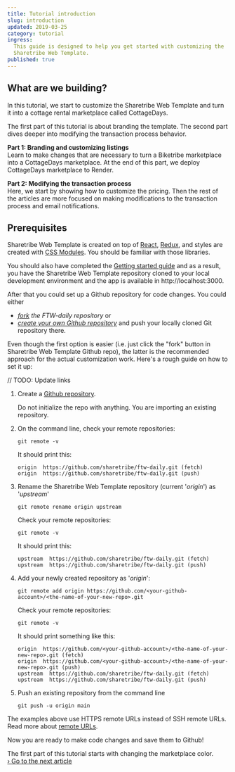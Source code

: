 ```yaml
---
title: Tutorial introduction
slug: introduction
updated: 2019-03-25
category: tutorial
ingress:
  This guide is designed to help you get started with customizing the
  Sharetribe Web Template.
published: true
---
```


## What are we building?

In this tutorial, we start to customize the Sharetribe Web Template and
turn it into a cottage rental marketplace called CottageDays.

The first part of this tutorial is about branding the template. The
second part dives deeper into modifying the transaction process
behavior.

**Part 1: Branding and customizing listings**<br /> Learn to make
changes that are necessary to turn a Biketribe marketplace into a
CottageDays marketplace. At the end of this part, we deploy CottageDays
marketplace to Render.

**Part 2: Modifying the transaction process**<br /> Here, we start by
showing how to customize the pricing. Then the rest of the articles are
more focused on making modifications to the transaction process and
email notifications.

## Prerequisites

Sharetribe Web Template is created on top of
[React](https://reactjs.org/), [Redux](https://redux.js.org/), and
styles are created with
[CSS Modules](https://github.com/css-modules/css-modules). You should be
familiar with those libraries.

You should also have completed the
[Getting started guide](/introduction/getting-started-with-web-template/)
and as a result, you have the Sharetribe Web Template repository cloned
to your local development environment and the app is available in
http://localhost:3000.

After that you could set up a Github repository for code changes. You
could either

- _[fork](https://help.github.com/en/github/getting-started-with-github/fork-a-repo#fork-an-example-repository)
  the FTW-daily repository_ or
- _[create your own Github repository](https://help.github.com/en/github/getting-started-with-github/create-a-repo)_
  and push your locally cloned Git repository there.

Even though the first option is easier (i.e. just click the "fork"
button in Sharetribe Web Template Github repo), the latter is the
recommended approach for the actual customization work. Here's a rough
guide on how to set it up:

// TODO: Update links

1. Create a
   [Github repository](https://help.github.com/en/github/getting-started-with-github/create-a-repo).

   <info>

   Do not initialize the repo with anything. You are importing an
   existing repository.

   </info>

1. On the command line, check your remote repositories:

   ```shell
   git remote -v
   ```

   It should print this:

   ```shell
   origin  https://github.com/sharetribe/ftw-daily.git (fetch)
   origin  https://github.com/sharetribe/ftw-daily.git (push)
   ```

1. Rename the Sharetribe Web Template repository (current '_origin_') as
   '_upstream_'

   ```shell
   git remote rename origin upstream
   ```

   <extrainfo title="Check what your remote repositories should print at this point">

   Check your remote repositories:

   ```shell
   git remote -v
   ```

   It should print this:

   ```shell
   upstream  https://github.com/sharetribe/ftw-daily.git (fetch)
   upstream  https://github.com/sharetribe/ftw-daily.git (push)
   ```

   </extrainfo>

1. Add your newly created repository as '_origin_':

   ```shell
   git remote add origin https://github.com/<your-github-account>/<the-name-of-your-new-repo>.git
   ```

   <extrainfo title="Check what your remote repositories should print at this point">

   Check your remote repositories:

   ```shell
   git remote -v
   ```

   It should print something like this:

   ```shell
   origin  https://github.com/<your-github-account>/<the-name-of-your-new-repo>.git (fetch)
   origin  https://github.com/<your-github-account>/<the-name-of-your-new-repo>.git (push)
   upstream  https://github.com/sharetribe/ftw-daily.git (fetch)
   upstream  https://github.com/sharetribe/ftw-daily.git (push)
   ```

   </extrainfo>

1. Push an existing repository from the command line

   ```shell
   git push -u origin main
   ```

<info>

The examples above use HTTPS remote URLs instead of SSH remote
URLs.<br /> Read more about
[remote URLs](https://help.github.com/en/github/using-git/which-remote-url-should-i-use).

</info>

Now you are ready to make code changes and save them to Github!

The first part of this tutorial starts with changing the marketplace
color.<br /> [› Go to the next article](/tutorial/first-edit/)

